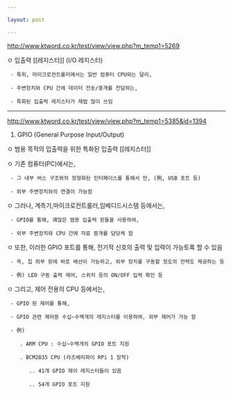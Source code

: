```yaml
---

layout: post

---
```


<http://www.ktword.co.kr/test/view/view.php?m_temp1=5269>

  ㅇ 입출력 [[레지스터]] (I/O 레지스터) 

     - 특히, 마이크로컨트롤러에서는 일반 컴퓨터 CPU와는 달리,

     - 주변장치와 CPU 간에 데이터 전송/중개를 전담하는, 

     - 특화된 입출력 레지스터가 제법 많이 쓰임  

***

<http://www.ktword.co.kr/test/view/view.php?m_temp1=5385&id=1394>

1. GPIO (General Purpose Input/Output)

  ㅇ 범용 목적의 입출력을 위한 특화된 입출력 [[레지스터]]

  ㅇ 기존 컴퓨터(PC)에서는, 

     - 그 내부 버스 구조와의 정형화된 인터페이스를 통해서 만, (例, USB 포트 등)

     - 외부 주변장치와의 연결이 가능함


  ㅇ 그러나, 계측기,마이크로컨트롤러,임베디드시스템 등에서는,

     - GPIO를 통해, 꽤많은 범용 입출력 핀들을 사용하여,

     - 외부 주변장치와 CPU 간에 자료 중개를 담당케 함


  ㅇ 또한, 이러한 GPIO 포트를 통해, 전기적 신호의 출력 및 입력이 가능토록 할 수 있음

     - 즉, 칩 외부 핀에 바로 배선이 가능하고, 외부 장치를 구동할 정도의 전력도 제공하는 등

     - 例) LED 구동 출력 제어, 스위치 등의 ON/OFF 입력 확인 등


  ㅇ 그리고, 제어 전용의 CPU 등에서는,

     - GPIO 핀 제어를 통해, 

     - GPIO 관련 제어용 수십~수백개의 레지스터를 이용하여, 외부 제어가 가능 함

     - 例) 

        . ARM CPU : 수십~수백개의 GPIO 포트 지원

        . BCM2835 CPU (라즈베리파이 RPi 1 장착)

           .. 41개 GPIO 제어 레지스터들이 있음

           .. 54개 GPIO 포트 지원
